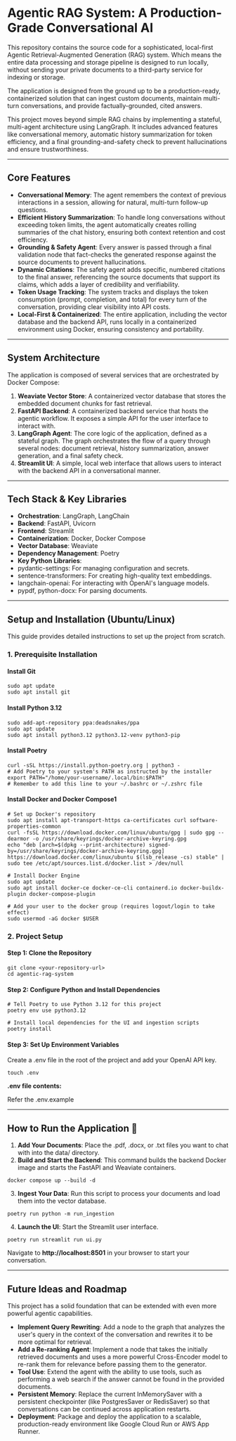 # **Agentic RAG System: A Production-Grade Conversational AI**

This repository contains the source code for a sophisticated, local-first Agentic Retrieval-Augmented Generation (RAG) system. Which means the entire data processing and storage pipeline is designed to run locally, without sending your private documents to a third-party service for indexing or storage.

The application is designed from the ground up to be a production-ready, containerized solution that can ingest custom documents, maintain multi-turn conversations, and provide factually-grounded, cited answers.

This project moves beyond simple RAG chains by implementing a stateful, multi-agent architecture using LangGraph. It includes advanced features like conversational memory, automatic history summarization for token efficiency, and a final grounding-and-safety check to prevent hallucinations and ensure trustworthiness.

---

## **Core Features**

* **Conversational Memory**: The agent remembers the context of previous interactions in a session, allowing for natural, multi-turn follow-up questions.
* **Efficient History Summarization**: To handle long conversations without exceeding token limits, the agent automatically creates rolling summaries of the chat history, ensuring both context retention and cost efficiency.
* **Grounding & Safety Agent**: Every answer is passed through a final validation node that fact-checks the generated response against the source documents to prevent hallucinations.
* **Dynamic Citations**: The safety agent adds specific, numbered citations to the final answer, referencing the source documents that support its claims, which adds a layer of credibility and verifiability.
* **Token Usage Tracking**: The system tracks and displays the token consumption (prompt, completion, and total) for every turn of the conversation, providing clear visibility into API costs.
* **Local-First & Containerized**: The entire application, including the vector database and the backend API, runs locally in a containerized environment using Docker, ensuring consistency and portability.

---

## **System Architecture**

The application is composed of several services that are orchestrated by Docker Compose:

1. **Weaviate Vector Store**: A containerized vector database that stores the embedded document chunks for fast retrieval.
2. **FastAPI Backend**: A containerized backend service that hosts the agentic workflow. It exposes a simple API for the user interface to interact with.
3. **LangGraph Agent**: The core logic of the application, defined as a stateful graph. The graph orchestrates the flow of a query through several nodes: document retrieval, history summarization, answer generation, and a final safety check.
4. **Streamlit UI**: A simple, local web interface that allows users to interact with the backend API in a conversational manner.

---

## **Tech Stack & Key Libraries**

* **Orchestration**: LangGraph, LangChain
* **Backend**: FastAPI, Uvicorn
* **Frontend**: Streamlit
* **Containerization**: Docker, Docker Compose
* **Vector Database**: Weaviate
* **Dependency Management**: Poetry
* **Key Python Libraries**:
* pydantic-settings: For managing configuration and secrets.
* sentence-transformers: For creating high-quality text embeddings.
* langchain-openai: For interacting with OpenAI's language models.
* pypdf, python-docx: For parsing documents.

---

## **Setup and Installation (Ubuntu/Linux)**

This guide provides detailed instructions to set up the project from scratch.

### **1. Prerequisite Installation**

#### **Install Git**

```
sudo apt update
sudo apt install git
```

#### **Install Python 3.12**
```
sudo add-apt-repository ppa:deadsnakes/ppa
sudo apt update
sudo apt install python3.12 python3.12-venv python3-pip
```

#### **Install Poetry**

```
curl -sSL https://install.python-poetry.org | python3 -
# Add Poetry to your system's PATH as instructed by the installer
export PATH="/home/your-username/.local/bin:$PATH"
# Remember to add this line to your ~/.bashrc or ~/.zshrc file
```

#### **Install Docker and Docker Compose1**

```
# Set up Docker's repository
sudo apt install apt-transport-https ca-certificates curl software-properties-common
curl -fsSL https://download.docker.com/linux/ubuntu/gpg | sudo gpg --dearmor -o /usr/share/keyrings/docker-archive-keyring.gpg
echo "deb [arch=$(dpkg --print-architecture) signed-by=/usr/share/keyrings/docker-archive-keyring.gpg] https://download.docker.com/linux/ubuntu $(lsb_release -cs) stable" | sudo tee /etc/apt/sources.list.d/docker.list > /dev/null

# Install Docker Engine
sudo apt update
sudo apt install docker-ce docker-ce-cli containerd.io docker-buildx-plugin docker-compose-plugin

# Add your user to the docker group (requires logout/login to take effect)
sudo usermod -aG docker $USER
```

### **2. Project Setup**

#### **Step 1: Clone the Repository**

```
git clone <your-repository-url>
cd agentic-rag-system
```

#### **Step 2: Configure Python and Install Dependencies**

```
# Tell Poetry to use Python 3.12 for this project
poetry env use python3.12

# Install local dependencies for the UI and ingestion scripts
poetry install
```

#### **Step 3: Set Up Environment Variables**

Create a .env file in the root of the project and add your OpenAI API key.

```
touch .env
```

**.env file contents:**

Refer the .env.example

---

## **How to Run the Application 🚀**

1. **Add Your Documents**: Place the .pdf, .docx, or .txt files you want to chat with into the data/ directory.
2. **Build and Start the Backend**: This command builds the backend Docker image and starts the FastAPI and Weaviate containers.

 ```
 docker compose up --build -d
 ```
 

3. **Ingest Your Data**: Run this script to process your documents and load them into the vector database.
 
 ```
 poetry run python -m run_ingestion
 ```

4. **Launch the UI**: Start the Streamlit user interface.
 
 ```
 poetry run streamlit run ui.py
 ```

 Navigate to **http://localhost:8501** in your browser to start your conversation.

---

## **Future Ideas and Roadmap**

This project has a solid foundation that can be extended with even more powerful agentic capabilities.

* **Implement Query Rewriting**: Add a node to the graph that analyzes the user's query in the context of the conversation and rewrites it to be more optimal for retrieval.
* **Add a Re-ranking Agent**: Implement a node that takes the initially retrieved documents and uses a more powerful Cross-Encoder model to re-rank them for relevance before passing them to the generator.
* **Tool Use**: Extend the agent with the ability to use tools, such as performing a web search if the answer cannot be found in the provided documents.
* **Persistent Memory**: Replace the current InMemorySaver with a persistent checkpointer (like PostgresSaver or RedisSaver) so that conversations can be continued across application restarts.
* **Deployment**: Package and deploy the application to a scalable, production-ready environment like Google Cloud Run or AWS App Runner.
